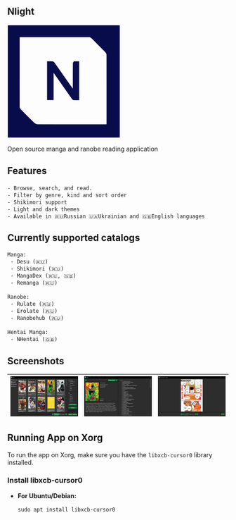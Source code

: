 ## Nlight

![Nlight](./.github/Images/app_icon.png)

Open source manga and ranobe reading application


## Features
    - Browse, search, and read.
    - Filter by genre, kind and sort order
    - Shikimori support
    - Light and dark themes
    - Available in 🇷🇺Russian 🇺🇦Ukrainian and 🇬🇧English languages


## Currently supported catalogs
    Manga:
     - Desu (🇷🇺)
     - Shikimori (🇷🇺)
     - MangaDex (🇷🇺, 🇬🇧)
     - Remanga (🇷🇺)

    Ranobe:
     - Rulate (🇷🇺)
     - Erolate (🇷🇺)
     - Ranobehub (🇷🇺)

    Hentai Manga:
     - NHentai (🇬🇧)


## Screenshots
| ![nl_1](./.github/Screenshots/nl_1.png) | ![nl_2](./.github/Screenshots/nl_2.png) | ![nl_3](./.github/Screenshots/nl_3.png) |
|-----------------------------------------|-----------------------------------------|-----------------------------------------|


## Running App on Xorg
To run the app on Xorg, make sure you have the `libxcb-cursor0` library installed.

### Install libxcb-cursor0
- **For Ubuntu/Debian:**
  ```shell
  sudo apt install libxcb-cursor0